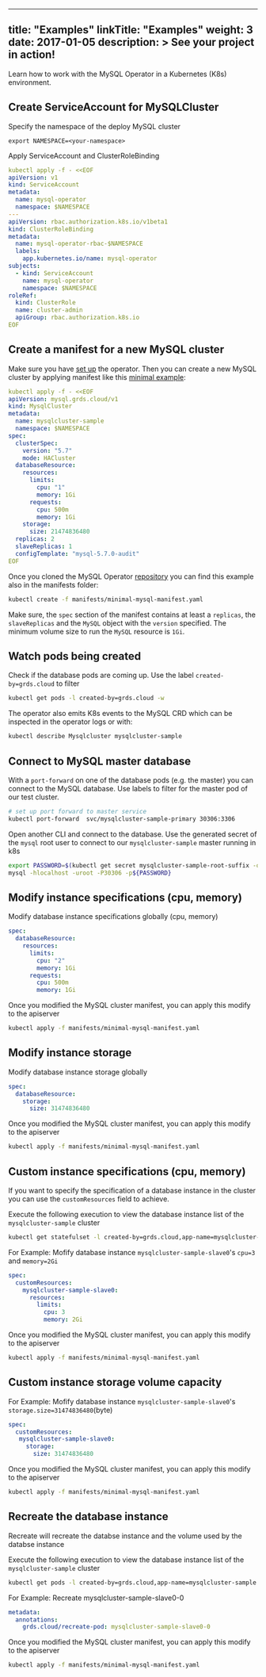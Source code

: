 
---
title: "Examples"
linkTitle: "Examples"
weight: 3
date: 2017-01-05
description: >
  See your project in action!
---

Learn how to work with the MySQL Operator in a Kubernetes (K8s) environment.

## Create ServiceAccount for MySQLCluster

Specify the namespace of the deploy MySQL cluster

```shell
export NAMESPACE=<your-namespace>
```

Apply ServiceAccount and ClusterRoleBinding

```yaml
kubectl apply -f - <<EOF
apiVersion: v1
kind: ServiceAccount
metadata:
  name: mysql-operator
  namespace: $NAMESPACE
---
apiVersion: rbac.authorization.k8s.io/v1beta1
kind: ClusterRoleBinding
metadata:
  name: mysql-operator-rbac-$NAMESPACE
  labels:
    app.kubernetes.io/name: mysql-operator
subjects:
  - kind: ServiceAccount
    name: mysql-operator
    namespace: $NAMESPACE
roleRef:
  kind: ClusterRole
  name: cluster-admin
  apiGroup: rbac.authorization.k8s.io
EOF
```


## Create a manifest for a new MySQL cluster

Make sure you have [set up](quickstart.md) the operator. Then you can create a
new MySQL cluster by applying manifest like this [minimal example](../manifests/minimal-mysql-manifest.yaml):

```yaml
kubectl apply -f - <<EOF
apiVersion: mysql.grds.cloud/v1
kind: MysqlCluster
metadata:
  name: mysqlcluster-sample
  namespace: $NAMESPACE
spec:
  clusterSpec:
    version: "5.7"
    mode: HACluster
  databaseResource:
    resources:
      limits:
        cpu: "1"
        memory: 1Gi
      requests:
        cpu: 500m
        memory: 1Gi
    storage:
      size: 21474836480
  replicas: 2
  slaveReplicas: 1
  configTemplate: "mysql-5.7.0-audit"
EOF
```

Once you cloned the MySQL Operator [repository](https://github.com/GrdsCloud/mysql-operator-docs.git)
you can find this example also in the manifests folder:

```bash
kubectl create -f manifests/minimal-mysql-manifest.yaml
```

Make sure, the `spec` section of the manifest contains at least a `replicas`, the
`slaveReplicas` and the `MySQL` object with the `version` specified.
The minimum volume size to run the `MySQL` resource is `1Gi`.

## Watch pods being created

Check if the database pods are coming up. Use the label `created-by=grds.cloud` to filter

```bash
kubectl get pods -l created-by=grds.cloud -w
```

The operator also emits K8s events to the MySQL CRD which can be inspected
in the operator logs or with:

```bash
kubectl describe Mysqlcluster mysqlcluster-sample
```

## Connect to MySQL master database

With a `port-forward` on one of the database pods (e.g. the master) you can
connect to the MySQL database. Use labels to filter for the master pod of
our test cluster.

```bash
# set up port forward to master service
kubectl port-forward  svc/mysqlcluster-sample-primary 30306:3306
```

Open another CLI and connect to the database. Use the generated secret of the
`mysql` root user to connect to our `mysqlcluster-sample` master running in k8s

```bash
export PASSWORD=$(kubectl get secret mysqlcluster-sample-root-suffix -o 'jsonpath={.data.password}' | base64 -d)
mysql -hlocalhost -uroot -P30306 -p${PASSWORD}
```

## Modify instance specifications (cpu, memory)

Modify database instance specifications globally (cpu, memory)

```yaml
spec: 
  databaseResource:
    resources:
      limits:
        cpu: "2"
        memory: 1Gi
      requests:
        cpu: 500m
        memory: 1Gi
```

Once you modified the MySQL cluster manifest, you can apply this modify to the apiserver

```bash
kubectl apply -f manifests/minimal-mysql-manifest.yaml
```

## Modify instance storage

Modify database instance storage globally

```yaml
spec: 
  databaseResource:
    storage:
      size: 31474836480
```

Once you modified the MySQL cluster manifest, you can apply this modify to the apiserver

```bash
kubectl apply -f manifests/minimal-mysql-manifest.yaml
```

## Custom instance specifications (cpu, memory)

If you want to specify the specification of a database instance in the cluster
you can use the `customResources` field to achieve.

Execute the following execution to view the database instance list of the `mysqlcluster-sample` cluster

```bash
kubectl get statefulset -l created-by=grds.cloud,app-name=mysqlcluster-sample
```

For Example: Mofify database instance `mysqlcluster-sample-slave0`'s `cpu=3` and `memory=2Gi`

```yaml
spec: 
  customResources:
    mysqlcluster-sample-slave0:
      resources:
        limits:
          cpu: 3
          memory: 2Gi
```

Once you modified the MySQL cluster manifest, you can apply this modify to the apiserver

```bash
kubectl apply -f manifests/minimal-mysql-manifest.yaml
```

## Custom instance storage volume capacity

For Example: Mofify database instance `mysqlcluster-sample-slave0`'s `storage.size=31474836480`(byte)

```yaml
spec: 
  customResources:
   mysqlcluster-sample-slave0:
     storage:
       size: 31474836480
```

Once you modified the MySQL cluster manifest, you can apply this modify to the apiserver

```bash
kubectl apply -f manifests/minimal-mysql-manifest.yaml
```

## Recreate the database instance

Recreate will recreate the databse instance and the volume used by the databse instance

Execute the following execution to view the database instance list of the `mysqlcluster-sample` cluster

```bash
kubectl get pods -l created-by=grds.cloud,app-name=mysqlcluster-sample
```

For Example: Recreate mysqlcluster-sample-slave0-0

```yaml
metadata:
  annotations:
    grds.cloud/recreate-pod: mysqlcluster-sample-slave0-0
```

Once you modified the MySQL cluster manifest, you can apply this modify to the apiserver

```bash
kubectl apply -f manifests/minimal-mysql-manifest.yaml
```
